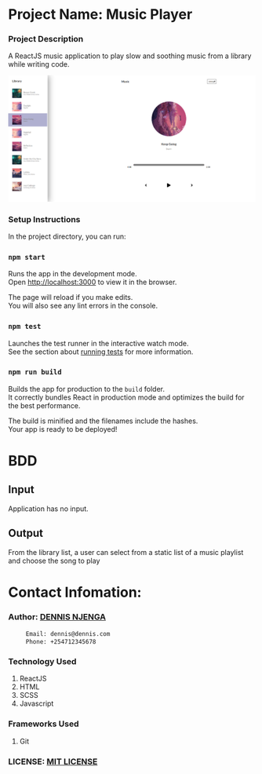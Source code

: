 # Project Name: Music Player


### Project Description
A ReactJS music application to play slow and soothing music from a library while writing code.

<img src="images/MusicApp.png">

### Setup Instructions
In the project directory, you can run:

### `npm start`

Runs the app in the development mode.\
Open [http://localhost:3000](http://localhost:3000) to view it in the browser.

The page will reload if you make edits.\
You will also see any lint errors in the console.

### `npm test`

Launches the test runner in the interactive watch mode.\
See the section about [running tests](https://facebook.github.io/create-react-app/docs/running-tests) for more information.

### `npm run build`

Builds the app for production to the `build` folder.\
It correctly bundles React in production mode and optimizes the build for the best performance.

The build is minified and the filenames include the hashes.\
Your app is ready to be deployed!


# BDD

## Input

Application has no input.

## Output

From the library list, a user can select from a static list of a music playlist and choose the song to play


# Contact Infomation:
### Author: [DENNIS NJENGA](https://github.com/deepeters)

         Email: dennis@dennis.com
         Phone: +254712345678

### Technology Used
1. ReactJS
2. HTML
3. SCSS
4. Javascript

### Frameworks Used
1. Git


### LICENSE: [MIT LICENSE](https://raw.githubusercontent.com/deepeters/music-player/master/LICENSE)
